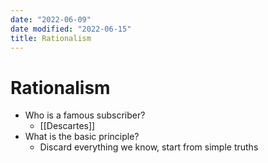 ```yaml
---
date: "2022-06-09"
date modified: "2022-06-15"
title: Rationalism
---
```


# Rationalism
- Who is a famous subscriber?
	- [[Descartes]]
- What is the basic principle?
	- Discard everything we know, start from simple truths
